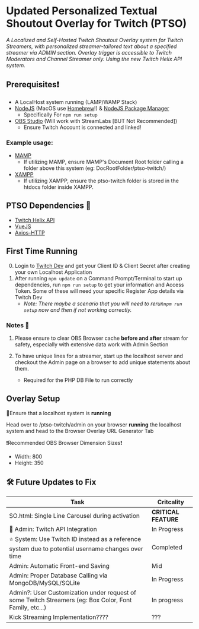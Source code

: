 # Updated Personalized Textual Shoutout Overlay for Twitch (PTSO)


*A Localized and Self-Hosted Twitch Shoutout Overlay system for Twitch Streamers, with personalized streamer-tailored text about a specified streamer via ADMIN section. Overlay trigger is accessible to Twitch Moderators and Channel Streamer only. Using the new Twitch Helix API system.*

## Prerequisites❗
- A LocalHost system running (LAMP/WAMP Stack)
- [NodeJS](https://nodejs.org/en/download) (MacOS use [Homebrew](https://brew.sh)!) & [NodeJS Package Manager](https://npmjs.com)
    - Specifically For ```npm run setup```
- [OBS Studio](https://obsproject.com) (Will work with StreamLabs [BUT Not Recommended])
    - Ensure Twitch Account is connected and linked! 
### Example usage:
- [MAMP](https://www.mamp.info/)
    - If utilizing MAMP, ensure MAMP's Document Root folder calling a folder above this system (eg: DocRootFolder/ptso-twitch/)
- [XAMPP](https://www.apachefriends.org/download.html)
    - If utilizing XAMPP, ensure the ptso-twitch folder is stored in the htdocs folder inside XAMPP.    
## PTSO Dependencies 🤝
- [Twitch Helix API](https://dev.twitch.tv/docs/api/)
- [VueJS](https://vuejs.org)
- [Axios-HTTP](http://axios-http.com)

## First Time Running
0) Login to [Twitch Dev](https://dev.twitch.tv) and get your Client ID & Client Secret after creating your own Localhost Application
1) After running ```npm update``` on a Command Prompt/Terminal to start up dependencies, run ```npm run setup``` to get your information and Access Token. Some of these will need your specific Register App details via Twitch Dev
    - *Note: There maybe a scenario that you will need to rerun```npm run setup``` now and then if not working correctly.*

### Notes 📝
1) Please ensure to clear OBS Browser cache **before and after** stream for safety, especially with extensive data work with Admin Section
2) To have unique lines for a streamer, start up the localhost server and checkout the Admin page on a browser to add unique statements about them.
    
    - Required for the PHP DB File to run correctly 
## Overlay Setup
🚨Ensure that a localhost system is **running**

Head over to /ptso-twitch/admin on your browser **running** the localhost system and head to the Browser Overlay URL Generator Tab

❗Recommended OBS Browser Dimension Sizes❗
- Width: 800
- Height: 350

## 🛠️ Future Updates to Fix
|Task| Critcality |
|------|-------|
|SO.html: Single Line Carousel during activation| **CRITICAL FEATURE** | 
|📌 Admin: Twitch API Integration |In Progress|
|⭐️ System: Use Twitch ID instead as a reference system due to potential username changes over time|Completed|
|Admin: Automatic Front-end Saving|Mid|
|Admin: Proper Database Calling via MongoDB/MySQL/SQLite|In Progress|
|Admin?: User Customization under request of some Twitch Streamers (eg: Box Color, Font Family, etc...)|In progress|
|Kick Streaming Implementation???? |???|